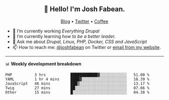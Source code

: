 <h2 align="center">👋 Hello! I'm Josh Fabean.</h2>
<p align="center">
  <a href="https://joshfabean.com">Blog</a> •
  <a href="https://twitter.com/fabean">Twitter</a> •
  <a href="https://www.buymeacoffee.com/LSxne6Yr4">Coffee</a>
</p>

- 🔭 I’m currently working *Everything Drupal*
- 🌱 I’m currently learning *how to be a better leader.*
- 💬 Ask me about *Drupal, Linux, PHP, Docker, CSS and JavaScript*
- 📫 How to reach me: [@joshfabean](https://twitter.com/joshfabean) on Twitter or [email from my website](https://joshfabean.com).

-------

📊 **Weekly development breakdown**
<!--START_SECTION:waka-->
```text
PHP          3 hrs           ████████████▓░░░░░░░░░░░░   51.00 % 
YAML         1 hr 4 mins     ████▓░░░░░░░░░░░░░░░░░░░░   18.39 % 
JavaScript   46 mins         ███▒░░░░░░░░░░░░░░░░░░░░░   13.17 % 
Twig         27 mins         ██░░░░░░░░░░░░░░░░░░░░░░░   07.66 % 
Other        15 mins         █░░░░░░░░░░░░░░░░░░░░░░░░   04.38 % 
```
<!--END_SECTION:waka-->

<!--
**fabean/fabean** is a ✨ _special_ ✨ repository because its `README.md` (this file) appears on your GitHub profile.

Here are some ideas to get you started:

- 🔭 I’m currently working on ...
- 🌱 I’m currently learning ...
- 👯 I’m looking to collaborate on ...
- 🤔 I’m looking for help with ...
- 💬 Ask me about ...
- 📫 How to reach me: ...
- 😄 Pronouns: ...
- ⚡ Fun fact: ...
-->

